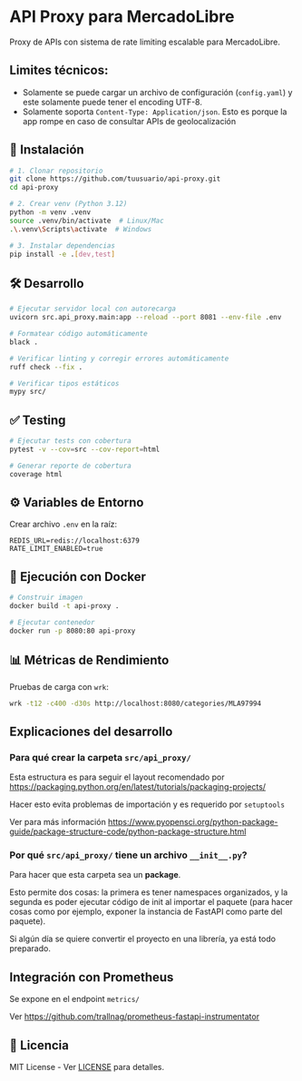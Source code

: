 # API Proxy para MercadoLibre

Proxy de APIs con sistema de rate limiting escalable para MercadoLibre.

## Limites técnicos:

- Solamente se puede cargar un archivo de configuración (`config.yaml`) y este solamente puede tener el encoding UTF-8.
- Solamente soporta `Content-Type: Application/json`. Esto es porque la app rompe en caso de consultar APIs de geolocalización

## 🚀 Instalación

```bash
# 1. Clonar repositorio
git clone https://github.com/tuusuario/api-proxy.git
cd api-proxy

# 2. Crear venv (Python 3.12)
python -m venv .venv
source .venv/bin/activate  # Linux/Mac
.\.venv\Scripts\activate  # Windows

# 3. Instalar dependencias
pip install -e .[dev,test]
```

## 🛠 Desarrollo

```bash
# Ejecutar servidor local con autorecarga
uvicorn src.api_proxy.main:app --reload --port 8081 --env-file .env

# Formatear código automáticamente
black .

# Verificar linting y corregir errores automáticamente
ruff check --fix .

# Verificar tipos estáticos
mypy src/
```

## ✅ Testing

```bash
# Ejecutar tests con cobertura
pytest -v --cov=src --cov-report=html

# Generar reporte de cobertura
coverage html
```

## ⚙️ Variables de Entorno

Crear archivo `.env` en la raíz:

```env
REDIS_URL=redis://localhost:6379
RATE_LIMIT_ENABLED=true
```

## 🐳 Ejecución con Docker

```bash
# Construir imagen
docker build -t api-proxy .

# Ejecutar contenedor
docker run -p 8080:80 api-proxy
```

## 📊 Métricas de Rendimiento

Pruebas de carga con `wrk`:

```bash
wrk -t12 -c400 -d30s http://localhost:8080/categories/MLA97994
```

## Explicaciones del desarrollo

### Para qué crear la carpeta `src/api_proxy/`

Esta estructura es para seguir el layout recomendado por https://packaging.python.org/en/latest/tutorials/packaging-projects/

Hacer esto evita problemas de importación y es requerido por `setuptools`

Ver para más información https://www.pyopensci.org/python-package-guide/package-structure-code/python-package-structure.html

### Por qué `src/api_proxy/` tiene un archivo `__init__.py`?

Para hacer que esta carpeta sea un **package**.

Esto permite dos cosas: la primera es tener namespaces organizados, y la segunda es poder ejecutar código de init al importar el paquete (para hacer cosas como por ejemplo, exponer la instancia de FastAPI como parte del paquete).

Si algún día se quiere convertir el proyecto en una librería, ya está todo preparado.

## Integración con Prometheus

Se expone en el endpoint `metrics/`

Ver https://github.com/trallnag/prometheus-fastapi-instrumentator

## 📄 Licencia

MIT License - Ver [LICENSE](LICENSE) para detalles.

